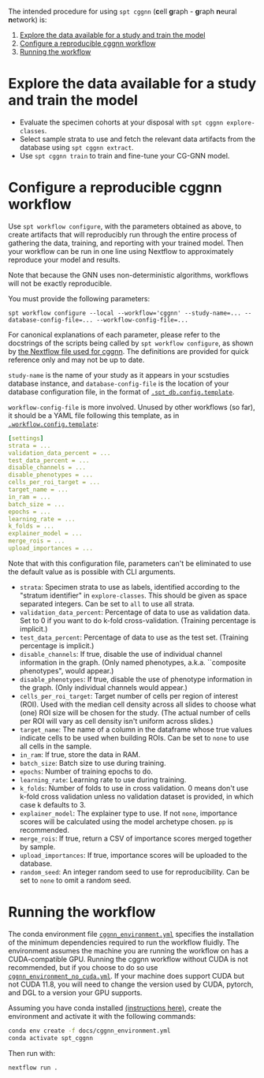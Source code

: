 The intended procedure for using `spt cggnn` (**c**ell **g**raph - **g**raph **n**eural **n**etwork) is:

1. [Explore the data available for a study and train the model](#explore-the-data-available-for-a-study-and-train-the-model)
2. [Configure a reproducible cggnn workflow](#configure-a-reproducible-cggnn-workflow)
3. [Running the workflow](#running-the-workflow)

# Explore the data available for a study and train the model

- Evaluate the specimen cohorts at your disposal with `spt cggnn explore-classes`.
- Select sample strata to use and fetch the relevant data artifacts from the database using `spt cggnn extract`.
- Use `spt cggnn train` to train and fine-tune your CG-GNN model.

# Configure a reproducible cggnn workflow

Use `spt workflow configure`, with the parameters obtained as above, to create artifacts that will reproducibly run through the entire process of gathering the data, training, and reporting with your trained model. Then your workflow can be run in one line using Nextflow to approximately reproduce your model and results.

Note that because the GNN uses non-deterministic algorithms, workflows will not be exactly reproducible.

You must provide the following parameters:

```
spt workflow configure --local --workflow='cggnn' --study-name=... --database-config-file=... --workflow-config-file=...
```

For canonical explanations of each parameter, please refer to the docstrings of the scripts being called by `spt workflow configure`, as shown by [the Nextflow file used for cggnn](spatialprofilingtoolbox/workflow/assets/cggnn.nf). The definitions are provided for quick reference only and may not be up to date.

`study-name` is the name of your study as it appears in your scstudies database instance, and `database-config-file` is the location of your database configuration file, in the format of [`.spt_db.config.template`](https://github.com/nadeemlab/SPT/blob/main/spatialprofilingtoolbox/workflow/assets/.spt_db.config.template).

`workflow-config-file` is more involved. Unused by other workflows (so far), it should be a YAML file following this template, as in [`.workflow.config.template`](https://github.com/nadeemlab/SPT/blob/main/spatialprofilingtoolbox/workflow/assets/.workflow.config.template):

```yaml
[settings]
strata = ...
validation_data_percent = ...
test_data_percent = ...
disable_channels = ...
disable_phenotypes = ...
cells_per_roi_target = ...
target_name = ...
in_ram = ...
batch_size = ...
epochs = ...
learning_rate = ...
k_folds = ...
explainer_model = ...
merge_rois = ...
upload_importances = ...
```

Note that with this configuration file, parameters can't be eliminated to use the default value as is possible with CLI arguments.

* `strata`: Specimen strata to use as labels, identified according to the "stratum identifier" in `explore-classes`. This should be given as space separated integers. Can be set to `all` to use all strata.
* `validation_data_percent`: Percentage of data to use as validation data. Set to 0 if you want to do k-fold cross-validation. (Training percentage is implicit.)
* `test_data_percent`: Percentage of data to use as the test set. (Training percentage is implicit.)
* `disable_channels`: If true, disable the use of individual channel information in the graph. (Only named phenotypes, a.k.a. ``composite phenotypes", would appear.)
* `disable_phenotypes`: If true, disable the use of phenotype information in the graph. (Only individual channels would appear.)
* `cells_per_roi_target`: Target number of cells per region of interest (ROI). Used with the median cell density across all slides to choose what (one) ROI size will be chosen for the study. (The actual number of cells per ROI will vary as cell density isn't uniform across slides.)
* `target_name`: The name of a column in the dataframe whose true values indicate cells to be used when building ROIs. Can be set to `none` to use all cells in the sample.
* `in_ram`: If true, store the data in RAM.
* `batch_size`: Batch size to use during training.
* `epochs`: Number of training epochs to do.
* `learning_rate`: Learning rate to use during training.
* `k_folds`: Number of folds to use in cross validation. 0 means don't use k-fold cross validation unless no validation dataset is provided, in which case k defaults to 3.
* `explainer_model`: The explainer type to use. If not `none`, importance scores will be calculated using the model archetype chosen. `pp` is recommended.
* `merge_rois`: If true, return a CSV of importance scores merged together by sample.
* `upload_importances`: If true, importance scores will be uploaded to the database.
* `random_seed`: An integer random seed to use for reproducibility. Can be set to `none` to omit a random seed.

# Running the workflow

The conda environment file [`cggnn_environment.yml`](cggnn_environment.yml) specifies the installation of the minimum dependencies required to run the workflow fluidly. The environment assumes the machine you are running the workflow on has a CUDA-compatible GPU. Running the cggnn workflow without CUDA is not recommended, but if you choose to do so use [`cggnn_environment_no_cuda.yml`](cggnn_environment_no_cuda.yml). If your machine does support CUDA but not CUDA 11.8, you will need to change the version used by CUDA, pytorch, and DGL to a version your GPU supports.

Assuming you have conda installed [(instructions here)](https://conda.io/projects/conda/en/latest/user-guide/install/index.html), create the environment and activate it with the following commands:

```sh
conda env create -f docs/cggnn_environment.yml
conda activate spt_cggnn
```

Then run with:
```sh
nextflow run .
```
